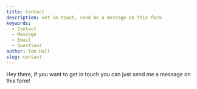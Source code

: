 ```yaml
---
title: Contact
description: Get in touch, send me a message on this form
keywords:
  - Contact
  - Message
  - Email
  - Questions
author: Tom Hall
slug: contact
---
```

Hey there, if you want to get in touch you can just send me a message on this form!
